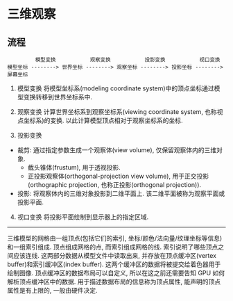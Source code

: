 # 三维观察

## 流程
```
         模型变换           观察变换           投影变换           视口变换
模型坐标 --------> 世界坐标 --------> 观察坐标 --------> 投影坐标 --------> 屏幕坐标
```
1. 模型变换
将模型坐标系(modeling coordinate system)中的顶点坐标通过模型变换转移到世界坐标系中.

2. 观察变换
计算世界坐标系到观察坐标系(viewing coordinate system, 也称视点坐标系)的变换. 以此计算模型顶点相对于观察坐标系的坐标.

3. 投影变换
- 裁剪: 通过指定参数生成一个观察体(view volume), 仅保留观察体内的三维对象.
  - 截头锥体(frustum), 用于透视投影.
  - 正投影观察体(orthogonal-projection view volume), 用于正交投影(orthographic projection, 也称正投影(orthogonal projection)).
- 投影: 将观察体内的三维对象投影到二维平面上. 该二维平面被称为观察平面或投影平面.

4. 视口变换
将投影平面绘制到显示器上的指定区域.

---

三维模型的网格由一组顶点(包括它们的索引, 坐标/颜色/法向量/纹理坐标等信息)和一组索引组成. 顶点组成网格的点, 而索引组成网格的线. 索引说明了哪些顶点之间应该连线.
这两部分数据从模型文件中读取出来, 并存放在顶点缓冲区(vertex buffer)和索引缓冲区(index buffer). 这两个缓冲区的数据将被提交给着色器用于绘制图像.
顶点缓冲区的数据布局可以自定义, 所以在这之前还需要告知 GPU 如何解析顶点缓冲区中的数据. 用于描述数据布局的信息称为顶点属性, 能声明的顶点属性是有上限的, 一般由硬件决定.
